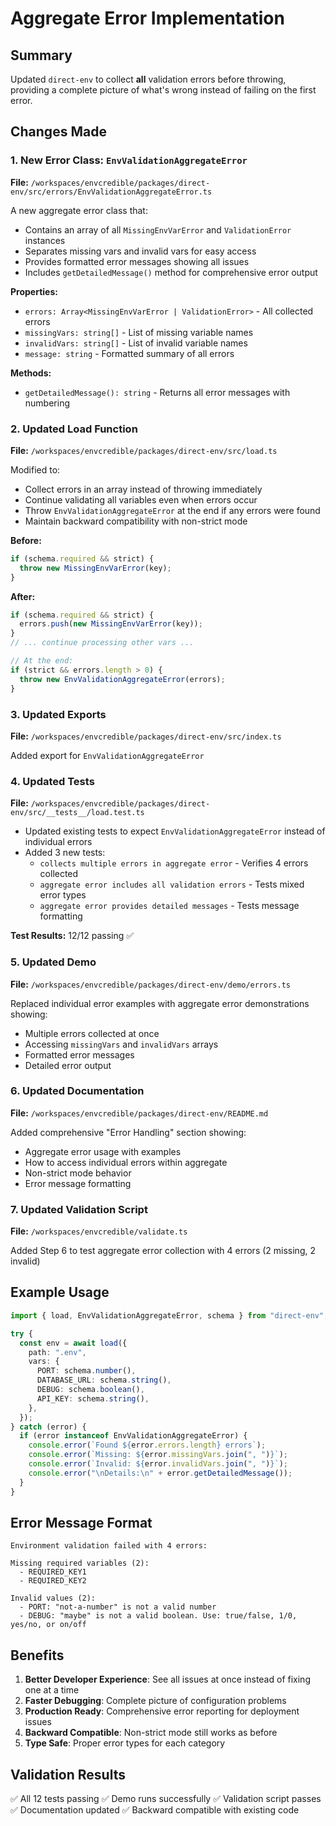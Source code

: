 # Aggregate Error Implementation

## Summary

Updated `direct-env` to collect **all** validation errors before throwing, providing a complete picture of what's wrong instead of failing on the first error.

## Changes Made

### 1. New Error Class: `EnvValidationAggregateError`

**File:** `/workspaces/envcredible/packages/direct-env/src/errors/EnvValidationAggregateError.ts`

A new aggregate error class that:

- Contains an array of all `MissingEnvVarError` and `ValidationError` instances
- Separates missing vars and invalid vars for easy access
- Provides formatted error messages showing all issues
- Includes `getDetailedMessage()` method for comprehensive error output

**Properties:**

- `errors: Array<MissingEnvVarError | ValidationError>` - All collected errors
- `missingVars: string[]` - List of missing variable names
- `invalidVars: string[]` - List of invalid variable names
- `message: string` - Formatted summary of all errors

**Methods:**

- `getDetailedMessage(): string` - Returns all error messages with numbering

### 2. Updated Load Function

**File:** `/workspaces/envcredible/packages/direct-env/src/load.ts`

Modified to:

- Collect errors in an array instead of throwing immediately
- Continue validating all variables even when errors occur
- Throw `EnvValidationAggregateError` at the end if any errors were found
- Maintain backward compatibility with non-strict mode

**Before:**

```typescript
if (schema.required && strict) {
  throw new MissingEnvVarError(key);
}
```

**After:**

```typescript
if (schema.required && strict) {
  errors.push(new MissingEnvVarError(key));
}
// ... continue processing other vars ...

// At the end:
if (strict && errors.length > 0) {
  throw new EnvValidationAggregateError(errors);
}
```

### 3. Updated Exports

**File:** `/workspaces/envcredible/packages/direct-env/src/index.ts`

Added export for `EnvValidationAggregateError`

### 4. Updated Tests

**File:** `/workspaces/envcredible/packages/direct-env/src/__tests__/load.test.ts`

- Updated existing tests to expect `EnvValidationAggregateError` instead of individual errors
- Added 3 new tests:
  - `collects multiple errors in aggregate error` - Verifies 4 errors collected
  - `aggregate error includes all validation errors` - Tests mixed error types
  - `aggregate error provides detailed messages` - Tests message formatting

**Test Results:** 12/12 passing ✅

### 5. Updated Demo

**File:** `/workspaces/envcredible/packages/direct-env/demo/errors.ts`

Replaced individual error examples with aggregate error demonstrations showing:

- Multiple errors collected at once
- Accessing `missingVars` and `invalidVars` arrays
- Formatted error messages
- Detailed error output

### 6. Updated Documentation

**File:** `/workspaces/envcredible/packages/direct-env/README.md`

Added comprehensive "Error Handling" section showing:

- Aggregate error usage with examples
- How to access individual errors within aggregate
- Non-strict mode behavior
- Error message formatting

### 7. Updated Validation Script

**File:** `/workspaces/envcredible/validate.ts`

Added Step 6 to test aggregate error collection with 4 errors (2 missing, 2 invalid)

## Example Usage

```typescript
import { load, EnvValidationAggregateError, schema } from "direct-env";

try {
  const env = await load({
    path: ".env",
    vars: {
      PORT: schema.number(),
      DATABASE_URL: schema.string(),
      DEBUG: schema.boolean(),
      API_KEY: schema.string(),
    },
  });
} catch (error) {
  if (error instanceof EnvValidationAggregateError) {
    console.error(`Found ${error.errors.length} errors`);
    console.error(`Missing: ${error.missingVars.join(", ")}`);
    console.error(`Invalid: ${error.invalidVars.join(", ")}`);
    console.error("\nDetails:\n" + error.getDetailedMessage());
  }
}
```

## Error Message Format

```
Environment validation failed with 4 errors:

Missing required variables (2):
  - REQUIRED_KEY1
  - REQUIRED_KEY2

Invalid values (2):
  - PORT: "not-a-number" is not a valid number
  - DEBUG: "maybe" is not a valid boolean. Use: true/false, 1/0, yes/no, or on/off
```

## Benefits

1. **Better Developer Experience**: See all issues at once instead of fixing one at a time
2. **Faster Debugging**: Complete picture of configuration problems
3. **Production Ready**: Comprehensive error reporting for deployment issues
4. **Backward Compatible**: Non-strict mode still works as before
5. **Type Safe**: Proper error types for each category

## Validation Results

✅ All 12 tests passing
✅ Demo runs successfully
✅ Validation script passes
✅ Documentation updated
✅ Backward compatible with existing code
